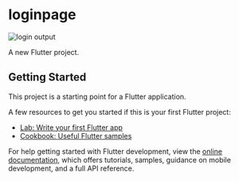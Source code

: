 # loginpage
![login output](https://github.com/Veerabhadra2289/Login-page/assets/142008879/ea8e5b94-ad1e-487e-b6b2-c09d23fa3318)

A new Flutter project.

## Getting Started

This project is a starting point for a Flutter application.

A few resources to get you started if this is your first Flutter project:

- [Lab: Write your first Flutter app](https://docs.flutter.dev/get-started/codelab)
- [Cookbook: Useful Flutter samples](https://docs.flutter.dev/cookbook)

For help getting started with Flutter development, view the
[online documentation](https://docs.flutter.dev/), which offers tutorials,
samples, guidance on mobile development, and a full API reference.
